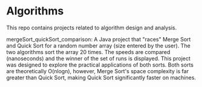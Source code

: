 # Algorithms
This repo contains projects related to algorithm design and analysis. 

mergeSort_quickSort_comparison: 
A Java project that "races" Merge Sort and Quick Sort for a random number array (size entered by the user). 
The two algorithms sort the array 20 times. The speeds are compared (nanoseconds) and the winner of the set of runs is displayed. 
This project was designed to explore the practical applications of both sorts. Both sorts are theoretically O(nlogn), however, 
Merge Sort's space complexity is far greater than Quick Sort, making Quick Sort significantly faster on machines. 
